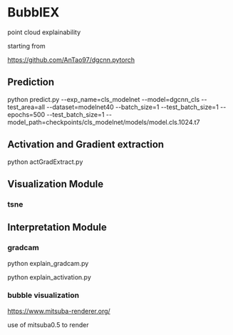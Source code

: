 # BubblEX
point cloud explainability


starting from

https://github.com/AnTao97/dgcnn.pytorch


## Prediction

python predict.py --exp_name=cls_modelnet --model=dgcnn_cls --test_area=all --dataset=modelnet40 --batch_size=1 --test_batch_size=1 --epochs=500 --test_batch_size=1 --model_path=checkpoints/cls_modelnet/models/model.cls.1024.t7

## Activation and Gradient extraction

python actGradExtract.py

## Visualization Module

### tsne


## Interpretation Module

### gradcam

python explain_gradcam.py

python explain_activation.py

### bubble visualization

https://www.mitsuba-renderer.org/

use of mitsuba0.5 to render


